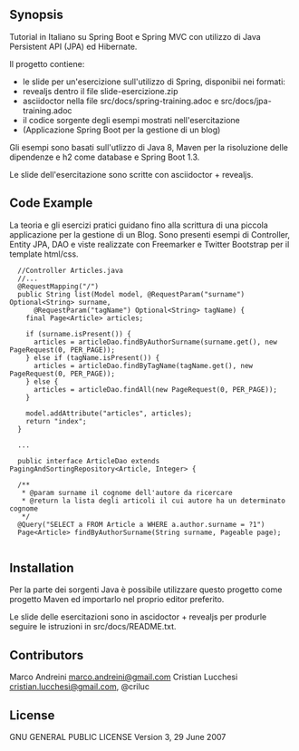 ## Synopsis

Tutorial in Italiano su Spring Boot e Spring MVC con utilizzo di Java Persistent API (JPA) ed Hibernate.

Il progetto contiene:
 - le slide per un'esercizione sull'utilizzo di Spring, disponibii nei formati:
  - revealjs dentro il file slide-esercizione.zip
  - asciidoctor nella file src/docs/spring-training.adoc e src/docs/jpa-training.adoc
 - il codice sorgente degli esempi mostrati nell'esercitazione
  - (Applicazione Spring Boot per la gestione di un blog)

Gli esempi sono basati sull'utlizzo di Java 8, Maven per la
risoluzione delle dipendenze e h2 come database e Spring Boot 1.3.

Le slide dell'esercitazione sono scritte con asciidoctor + revealjs.

## Code Example

La teoria e gli esercizi pratici guidano fino alla scrittura di una piccola applicazione
per la gestione di un Blog.
Sono presenti esempi di Controller, Entity JPA, DAO e viste realizzate con Freemarker e
Twitter Bootstrap per il template html/css.

```
  //Controller Articles.java
  //...
  @RequestMapping("/")
  public String list(Model model, @RequestParam("surname") Optional<String> surname,
      @RequestParam("tagName") Optional<String> tagName) {
    final Page<Article> articles;

    if (surname.isPresent()) {
      articles = articleDao.findByAuthorSurname(surname.get(), new PageRequest(0, PER_PAGE));
    } else if (tagName.isPresent()) {
      articles = articleDao.findByTagName(tagName.get(), new PageRequest(0, PER_PAGE));
    } else {
      articles = articleDao.findAll(new PageRequest(0, PER_PAGE));
    }

    model.addAttribute("articles", articles);
    return "index";
  }
  
  ...
  
  public interface ArticleDao extends PagingAndSortingRepository<Article, Integer> {

  /**
   * @param surname il cognome dell'autore da ricercare
   * @return la lista degli articoli il cui autore ha un determinato cognome
   */
  @Query("SELECT a FROM Article a WHERE a.author.surname = ?1")
  Page<Article> findByAuthorSurname(String surname, Pageable page);
  
```

## Installation

Per la parte dei sorgenti Java è possibile utilizzare questo progetto
come progetto Maven ed importarlo nel proprio editor preferito.

Le slide delle esercitazioni sono in ascidoctor + revealjs per
produrle seguire le istruzioni in src/docs/README.txt.

## Contributors

Marco Andreini <marco.andreini@gmail.com>
Cristian Lucchesi <cristian.lucchesi@gmail.com>, @criluc

## License

GNU GENERAL PUBLIC LICENSE
Version 3, 29 June 2007
